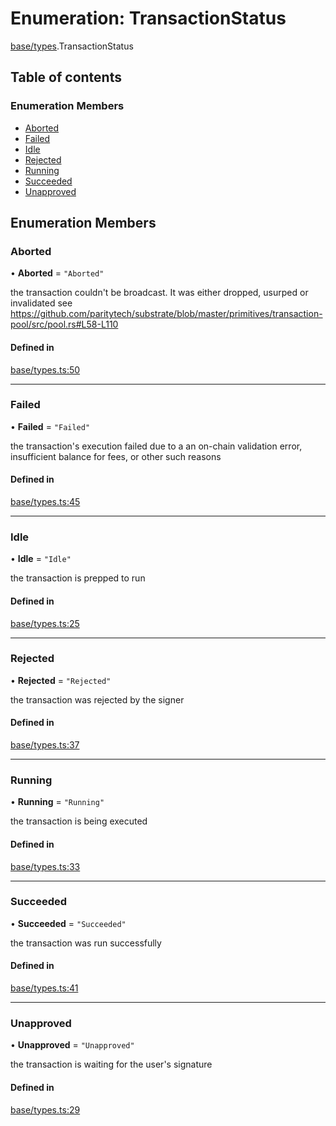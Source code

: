 # Enumeration: TransactionStatus

[base/types](../wiki/base.types).TransactionStatus

## Table of contents

### Enumeration Members

- [Aborted](../wiki/base.types.TransactionStatus#aborted)
- [Failed](../wiki/base.types.TransactionStatus#failed)
- [Idle](../wiki/base.types.TransactionStatus#idle)
- [Rejected](../wiki/base.types.TransactionStatus#rejected)
- [Running](../wiki/base.types.TransactionStatus#running)
- [Succeeded](../wiki/base.types.TransactionStatus#succeeded)
- [Unapproved](../wiki/base.types.TransactionStatus#unapproved)

## Enumeration Members

### Aborted

• **Aborted** = ``"Aborted"``

the transaction couldn't be broadcast. It was either dropped, usurped or invalidated
see https://github.com/paritytech/substrate/blob/master/primitives/transaction-pool/src/pool.rs#L58-L110

#### Defined in

[base/types.ts:50](https://github.com/PolymeshAssociation/polymesh-sdk/blob/8a9e72221/src/base/types.ts#L50)

___

### Failed

• **Failed** = ``"Failed"``

the transaction's execution failed due to a an on-chain validation error, insufficient balance for fees, or other such reasons

#### Defined in

[base/types.ts:45](https://github.com/PolymeshAssociation/polymesh-sdk/blob/8a9e72221/src/base/types.ts#L45)

___

### Idle

• **Idle** = ``"Idle"``

the transaction is prepped to run

#### Defined in

[base/types.ts:25](https://github.com/PolymeshAssociation/polymesh-sdk/blob/8a9e72221/src/base/types.ts#L25)

___

### Rejected

• **Rejected** = ``"Rejected"``

the transaction was rejected by the signer

#### Defined in

[base/types.ts:37](https://github.com/PolymeshAssociation/polymesh-sdk/blob/8a9e72221/src/base/types.ts#L37)

___

### Running

• **Running** = ``"Running"``

the transaction is being executed

#### Defined in

[base/types.ts:33](https://github.com/PolymeshAssociation/polymesh-sdk/blob/8a9e72221/src/base/types.ts#L33)

___

### Succeeded

• **Succeeded** = ``"Succeeded"``

the transaction was run successfully

#### Defined in

[base/types.ts:41](https://github.com/PolymeshAssociation/polymesh-sdk/blob/8a9e72221/src/base/types.ts#L41)

___

### Unapproved

• **Unapproved** = ``"Unapproved"``

the transaction is waiting for the user's signature

#### Defined in

[base/types.ts:29](https://github.com/PolymeshAssociation/polymesh-sdk/blob/8a9e72221/src/base/types.ts#L29)
